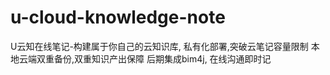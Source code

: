 # u-cloud-knowledge-note
U云知在线笔记-构建属于你自己的云知识库, 
私有化部署,突破云笔记容量限制
本地云端双重备份,双重知识产出保障
后期集成bim4j, 在线沟通即时记
